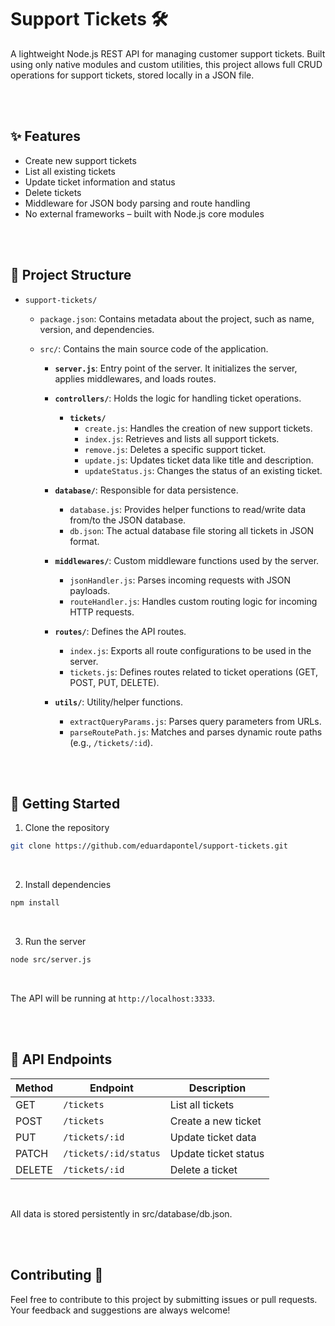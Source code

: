 # Support Tickets 🛠️

A lightweight Node.js REST API for managing customer support tickets. Built using only native modules and custom utilities, this project allows full CRUD operations for support tickets, stored locally in a JSON file.

<br><br>

## ✨ Features

- Create new support tickets
- List all existing tickets
- Update ticket information and status
- Delete tickets
- Middleware for JSON body parsing and route handling
- No external frameworks – built with Node.js core modules

<br><br>

## 📁 Project Structure

- `support-tickets/`
   - `package.json`: Contains metadata about the project, such as name, version, and dependencies.
   - `src/`: Contains the main source code of the application.

     - **`server.js`**: Entry point of the server. It initializes the server, applies middlewares, and loads routes.

     - **`controllers/`**: Holds the logic for handling ticket operations.
       - **`tickets/`**
         - `create.js`: Handles the creation of new support tickets.
         - `index.js`: Retrieves and lists all support tickets.
         - `remove.js`: Deletes a specific support ticket.
         - `update.js`: Updates ticket data like title and description.
         - `updateStatus.js`: Changes the status of an existing ticket.

     - **`database/`**: Responsible for data persistence.
       - `database.js`: Provides helper functions to read/write data from/to the JSON database.
       - `db.json`: The actual database file storing all tickets in JSON format.

     - **`middlewares/`**: Custom middleware functions used by the server.
       - `jsonHandler.js`: Parses incoming requests with JSON payloads.
       - `routeHandler.js`: Handles custom routing logic for incoming HTTP requests.

     - **`routes/`**: Defines the API routes.
       - `index.js`: Exports all route configurations to be used in the server.
       - `tickets.js`: Defines routes related to ticket operations (GET, POST, PUT, DELETE).

     - **`utils/`**: Utility/helper functions.
       - `extractQueryParams.js`: Parses query parameters from URLs.
       - `parseRoutePath.js`: Matches and parses dynamic route paths (e.g., `/tickets/:id`).

<br><br>

## 🚀 Getting Started

1. Clone the repository

```bash
git clone https://github.com/eduardapontel/support-tickets.git
```

<br>

2. Install dependencies
```bash
npm install
```

<br>

3. Run the server
```bash
node src/server.js
```

<br>

The API will be running at ```http://localhost:3333```.

<br><br>

## 🔗 API Endpoints
| Method | Endpoint              | Description          |
| ------ | --------------------- | -------------------- |
| GET    | `/tickets`            | List all tickets     |
| POST   | `/tickets`            | Create a new ticket  |
| PUT    | `/tickets/:id`        | Update ticket data   |
| PATCH  | `/tickets/:id/status` | Update ticket status |
| DELETE | `/tickets/:id`        | Delete a ticket      |

<br>

All data is stored persistently in src/database/db.json.

<br><br>

## Contributing 🤝

Feel free to contribute to this project by submitting issues or pull requests. Your feedback and suggestions are always welcome!

